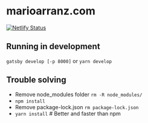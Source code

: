 # marioarranz.com

[![Netlify Status](https://api.netlify.com/api/v1/badges/43c066ad-c303-4260-a522-20d346d3a852/deploy-status)](https://app.netlify.com/sites/marioarranz/deploys)

## Running in development
`gatsby develop [-p 8000]` or `yarn develop`

## Trouble solving
- Remove node_modules folder `rm -R node_modules/`
- `npm install`
- Remove package-lock.json `rm package-lock.json`
- `yarn install` # Better and faster than npm
